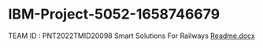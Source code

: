 # IBM-Project-5052-1658746679
TEAM ID : PNT2022TMID20098
Smart Solutions For Railways
[Readme.docx](https://github.com/IBM-EPBL/IBM-Project-5052-1658746679/files/9617460/Readme.docx)
